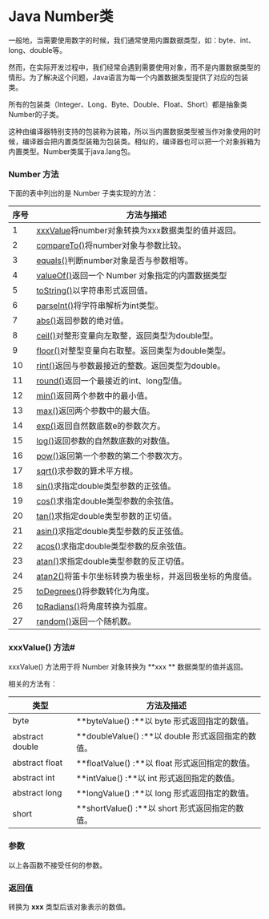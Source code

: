 # Java Number类

一般地，当需要使用数字的时候，我们通常使用内置数据类型，如：byte、int、long、double等。

然而，在实际开发过程中，我们经常会遇到需要使用对象，而不是内置数据类型的情形。为了解决这个问题，Java语言为每一个内置数据类型提供了对应的包装类。

所有的包装类（Integer、Long、Byte、Double、Float、Short）都是抽象类Number的子类。

这种由编译器特别支持的包装称为装箱，所以当内置数据类型被当作对象使用的时候，编译器会把内置类型装箱为包装类。相似的，编译器也可以把一个对象拆箱为内置类型。Number类属于java.lang包。

### Number 方法

下面的表中列出的是 Number 子类实现的方法：

| 序号   | 方法与描述                                    |
| ---- | ---------------------------------------- |
| 1    | [xxxValue](#xxxValue)将number对象转换为xxx数据类型的值并返回。 |
| 2    | [compareTo()](http://www.runoob.com/java/number-compareto.html)将number对象与参数比较。 |
| 3    | [equals()](http://www.runoob.com/java/number-equals.html)判断number对象是否与参数相等。 |
| 4    | [valueOf()](http://www.runoob.com/java/number-valueof.html)返回一个 Number 对象指定的内置数据类型 |
| 5    | [toString()](http://www.runoob.com/java/number-tostring.html)以字符串形式返回值。 |
| 6    | [parseInt()](http://www.runoob.com/java/number-parseInt.html)将字符串解析为int类型。 |
| 7    | [abs()](http://www.runoob.com/java/number-abs.html)返回参数的绝对值。 |
| 8    | [ceil()](http://www.runoob.com/java/number-ceil.html)对整形变量向左取整，返回类型为double型。 |
| 9    | [floor()](http://www.runoob.com/java/number-floor.html)对整型变量向右取整。返回类型为double类型。 |
| 10   | [rint()](http://www.runoob.com/java/number-rint.html)返回与参数最接近的整数。返回类型为double。 |
| 11   | [round()](http://www.runoob.com/java/number-round.html)返回一个最接近的int、long型值。 |
| 12   | [min()](http://www.runoob.com/java/number-min.html)返回两个参数中的最小值。 |
| 13   | [max()](http://www.runoob.com/java/number-max.html)返回两个参数中的最大值。 |
| 14   | [exp()](http://www.runoob.com/java/number-exp.html)返回自然数底数e的参数次方。 |
| 15   | [log()](http://www.runoob.com/java/number-log.html)返回参数的自然数底数的对数值。 |
| 16   | [pow()](http://www.runoob.com/java/number-pow.html)返回第一个参数的第二个参数次方。 |
| 17   | [sqrt()](http://www.runoob.com/java/number-sqrt.html)求参数的算术平方根。 |
| 18   | [sin()](http://www.runoob.com/java/number-sin.html)求指定double类型参数的正弦值。 |
| 19   | [cos()](http://www.runoob.com/java/number-cos.html)求指定double类型参数的余弦值。 |
| 20   | [tan()](http://www.runoob.com/java/number-tan.html)求指定double类型参数的正切值。 |
| 21   | [asin()](http://www.runoob.com/java/number-asin.html)求指定double类型参数的反正弦值。 |
| 22   | [acos()](http://www.runoob.com/java/number-acos.html)求指定double类型参数的反余弦值。 |
| 23   | [atan()](http://www.runoob.com/java/number-atan.html)求指定double类型参数的反正切值。 |
| 24   | [atan2()](http://www.runoob.com/java/number-atan2.html)将笛卡尔坐标转换为极坐标，并返回极坐标的角度值。 |
| 25   | [toDegrees()](http://www.runoob.com/java/number-todegrees.html)将参数转化为角度。 |
| 26   | [toRadians()](http://www.runoob.com/java/number-toradians.html)将角度转换为弧度。 |
| 27   | [random()](http://www.runoob.com/java/number-random.html)返回一个随机数。 |

### xxxValue() 方法<a name="xxxValue">#</a>



xxxValue() 方法用于将 Number 对象转换为 **xxx ** 数据类型的值并返回。

相关的方法有：

| 类型              | 方法及描述                                  |
| --------------- | -------------------------------------- |
| byte            | **byteValue() :**以 byte 形式返回指定的数值。     |
| abstract double | **doubleValue() :**以 double 形式返回指定的数值。 |
| abstract float  | **floatValue() :**以 float 形式返回指定的数值。   |
| abstract int    | **intValue() :**以 int 形式返回指定的数值。       |
| abstract long   | **longValue() :**以 long 形式返回指定的数值。     |
| short           | **shortValue() :**以 short 形式返回指定的数值。   |

### 参数

以上各函数不接受任何的参数。

### 返回值

转换为 **xxx** 类型后该对象表示的数值。

